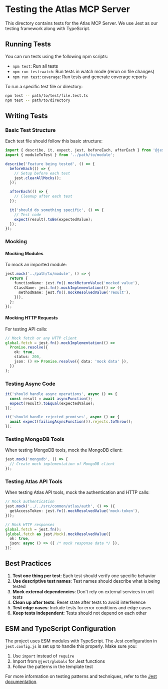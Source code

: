 # Testing the Atlas MCP Server

This directory contains tests for the Atlas MCP Server. We use Jest as our testing framework along with TypeScript.


## Running Tests

You can run tests using the following npm scripts:

- `npm test`: Run all tests
- `npm run test:watch`: Run tests in watch mode (rerun on file changes)
- `npm run test:coverage`: Run tests and generate coverage reports

To run a specific test file or directory:

```bash
npm test -- path/to/test/file.test.ts
npm test -- path/to/directory
```

## Writing Tests

### Basic Test Structure

Each test file should follow this basic structure:

```typescript
import { describe, it, expect, jest, beforeEach, afterEach } from '@jest/globals';
import { moduleToTest } from '../path/to/module';

describe('Feature being tested', () => {
  beforeEach(() => {
    // Setup before each test
    jest.clearAllMocks();
  });

  afterEach(() => {
    // Cleanup after each test
  });

  it('should do something specific', () => {
    // Test code
    expect(result).toBe(expectedValue);
  });
});
```

### Mocking

#### Mocking Modules

To mock an imported module:

```typescript
jest.mock('../path/to/module', () => {
  return {
    functionName: jest.fn().mockReturnValue('mocked value'),
    ClassName: jest.fn().mockImplementation(() => ({
      methodName: jest.fn().mockResolvedValue('result'),
    })),
  };
});
```

#### Mocking HTTP Requests

For testing API calls:

```typescript
// Mock fetch or any HTTP client
global.fetch = jest.fn().mockImplementation(() => 
  Promise.resolve({
    ok: true,
    status: 200,
    json: () => Promise.resolve({ data: 'mock data' }),
  })
);
```

### Testing Async Code

```typescript
it('should handle async operations', async () => {
  const result = await asyncFunction();
  expect(result).toEqual(expectedValue);
});

it('should handle rejected promises', async () => {
  await expect(failingAsyncFunction()).rejects.toThrow();
});
```

### Testing MongoDB Tools

When testing MongoDB tools, mock the MongoDB client:

```typescript
jest.mock('mongodb', () => {
  // Create mock implementation of MongoDB client
});
```

### Testing Atlas API Tools

When testing Atlas API tools, mock the authentication and HTTP calls:

```typescript
// Mock authentication
jest.mock('../../src/common/atlas/auth', () => ({
  getAccessToken: jest.fn().mockResolvedValue('mock-token'),
}));

// Mock HTTP responses
global.fetch = jest.fn();
(global.fetch as jest.Mock).mockResolvedValue({
  ok: true,
  json: async () => ({ /* mock response data */ }),
});
```

## Best Practices

1. **Test one thing per test**: Each test should verify one specific behavior
2. **Use descriptive test names**: Test names should describe what is being tested
3. **Mock external dependencies**: Don't rely on external services in unit tests
4. **Clean up after tests**: Reset state after tests to avoid interference
5. **Test edge cases**: Include tests for error conditions and edge cases
6. **Keep tests independent**: Tests should not depend on each other

## ESM and TypeScript Configuration

The project uses ESM modules with TypeScript. The Jest configuration in `jest.config.js` is set up to handle this properly. Make sure you:

1. Use `import` instead of `require`
2. Import from `@jest/globals` for Jest functions
3. Follow the patterns in the template test

For more information on testing patterns and techniques, refer to the [Jest documentation](https://jestjs.io/docs/getting-started).